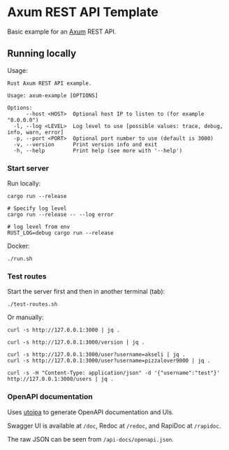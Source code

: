 # Axum REST API Template

Basic example for an [Axum](https://github.com/tokio-rs/axum) REST API.

## Running locally

Usage:

```console
Rust Axum REST API example.

Usage: axum-example [OPTIONS]

Options:
      --host <HOST>  Optional host IP to listen to (for example "0.0.0.0")
  -l, --log <LEVEL>  Log level to use [possible values: trace, debug, info, warn, error]
  -p, --port <PORT>  Optional port number to use (default is 3000)
  -v, --version      Print version info and exit
  -h, --help         Print help (see more with '--help')
```

### Start server

Run locally:

```shell
cargo run --release

# Specify log level
cargo run --release -- --log error

# log level from env
RUST_LOG=debug cargo run --release
```

Docker:

```shell
./run.sh
```

### Test routes

Start the server first and then in another terminal (tab):

```shell
./test-routes.sh
```

Or manually:

```shell
curl -s http://127.0.0.1:3000 | jq .

curl -s http://127.0.0.1:3000/version | jq .

curl -s http://127.0.0.1:3000/user?username=akseli | jq .
curl -s http://127.0.0.1:3000/user?username=pizzalover9000 | jq .

curl -s -H "Content-Type: application/json" -d '{"username":"test"}' http://127.0.0.1:3000/users | jq .
```

### OpenAPI documentation

Uses [utoipa](https://github.com/juhaku/utoipa) to generate OpenAPI documentation and UIs.

Swagger UI is available at `/doc`, Redoc at `/redoc`, and RapiDoc at `/rapidoc`.

The raw JSON can be seen from `/api-docs/openapi.json`.

